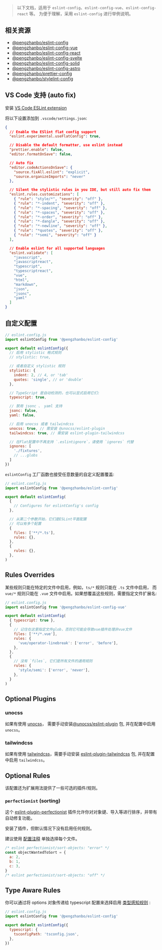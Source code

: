 > 以下文档，适用于 `eslint-config`、`eslint-config-vue`、`eslint-config-react` 等。
> 为便于理解，采用 `eslint-config` 进行举例说明。

## 相关资源
- [@pengzhanbo/eslint-config](https://github.com/pengzhanbo/configs/tree/main/packages/eslint-config)
- [@pengzhanbo/eslint-config-vue](https://github.com/pengzhanbo/configs/tree/main/packages/eslint-config-vue)
- [@pengzhanbo/eslint-config-react](https://github.com/pengzhanbo/configs/tree/main/packages/eslint-config-react)
- [@pengzhanbo/eslint-config-svelte](https://github.com/pengzhanbo/configs/tree/main/packages/eslint-config-svelte)
- [@pengzhanbo/eslint-config-solid](https://github.com/pengzhanbo/configs/tree/main/packages/eslint-config-solid)
- [@pengzhanbo/eslint-config-astro](https://github.com/pengzhanbo/configs/tree/main/packages/eslint-config-astro)
- [@pengzhanbo/prettier-config](https://github.com/pengzhanbo/configs/tree/main/packages/prettier-config)
- [@pengzhanbo/stylelint-config](https://github.com/pengzhanbo/configs/tree/main/packages/stylelint-config)

## VS Code 支持 (auto fix)

安装 [VS Code ESLint extension](https://marketplace.visualstudio.com/items?itemName=dbaeumer.vscode-eslint)

将以下设置添加到  `.vscode/settings.json`:

```json
{
  // Enable the ESlint flat config support
  "eslint.experimental.useFlatConfig": true,

  // Disable the default formatter, use eslint instead
  "prettier.enable": false,
  "editor.formatOnSave": false,

  // Auto fix
  "editor.codeActionsOnSave": {
    "source.fixAll.eslint": "explicit",
    "source.organizeImports": "never"
  },

  // Silent the stylistic rules in you IDE, but still auto fix them
  "eslint.rules.customizations": [
    { "rule": "style/*", "severity": "off" },
    { "rule": "*-indent", "severity": "off" },
    { "rule": "*-spacing", "severity": "off" },
    { "rule": "*-spaces", "severity": "off" },
    { "rule": "*-order", "severity": "off" },
    { "rule": "*-dangle", "severity": "off" },
    { "rule": "*-newline", "severity": "off" },
    { "rule": "*quotes", "severity": "off" },
    { "rule": "*semi", "severity": "off" }
  ],

  // Enable eslint for all supported languages
  "eslint.validate": [
    "javascript",
    "javascriptreact",
    "typescript",
    "typescriptreact",
    "vue",
    "html",
    "markdown",
    "json",
    "jsonc",
    "yaml"
  ]
}
```

## 自定义配置

```js
// eslint.config.js
import eslintConfig from '@pengzhanbo/eslint-config'

export default eslintConfig({
  // 启用 stylistic 格式规则
  // stylistic: true,

  // 或者自定义 stylistic 规则
  stylistic: {
    indent: 2, // 4, or 'tab'
    quotes: 'single', // or 'double'
  },

  // TypeScript 是自动检测的，也可以显式启用它们:
  typescript: true,

  // 禁用 jsonc 、 yaml 支持
  jsonc: false,
  yaml: false,

  // 启用 unocss 或者 tailwindcss
  unocss: true, // 需安装 @unocss/eslint-plugin
  tailwindcss: true, // 需安装 eslint-plugin-tailwindcss

  // 在Flat配置中不再支持 `.eslintignore`，请使用 `ignores` 代替
  ignores: [
    './fixtures',
    // ...globs
  ]
})
```

`eslintConfig` 工厂函数也接受任意数量的自定义配置覆盖:

```js
// eslint.config.js
import eslintConfig from '@pengzhanbo/eslint-config'

export default eslintConfig(
  {
    // Configures for eslintConfig's config
  },

  // 从第二个参数开始，它们是ESLint平面配置
  // 可以有多个配置
  {
    files: ['**/*.ts'],
    rules: {},
  },
  {
    rules: {},
  },
)
```

## Rules Overrides

某些规则只能在特定的文件中启用，例如，`ts/*` 规则只能在 `.ts` 文件中启用，
而 `vue/*` 规则只能在 `.vue` 文件中启用。如果想覆盖这些规则，需要指定文件扩展名:

```js
// eslint.config.js
import eslintConfig from '@pengzhanbo/eslint-config-vue'

export default eslintConfig(
  { typescript: true },
  {
    // 记住在这里指定文件glob，否则它可能会导致vue插件处理非vue文件
    files: ['**/*.vue'],
    rules: {
      'vue/operator-linebreak': ['error', 'before'],
    },
  },
  {
    // 没有 `files`, 它们是所有文件的通用规则
    rules: {
      'style/semi': ['error', 'never'],
    },
  }
)
```

## Optional Plugins

### unocss

如果有使用 [unocss](https://github.com/unocss/unocss)，
需要手动安装[@unocss/eslint-plugin](https://github.com/unocss/unocss/tree/main/packages/esling-plugin#readme) 包, 并在配置中启用 `unocss`。

### tailwindcss

如果有使用 [tailwindcss](https://github.com/tailwindlabs/tailwindcss)，需要手动安装
[eslint-plugin-tailwindcss](https://github.com/francoismassart/eslint-plugin-tailwindcss) 包, 并在配置中启用 `tailwindcss`。

## Optional Rules

该配置还为扩展用法提供了一些可选的插件/规则。

### `perfectionist` (sorting)

这个 [eslint-plugin-perfectionist](https://github.com/azat-io/eslint-plugin-perfectionist) 插件允许你对对象键、导入等进行排序，并带有自动修复功能。

安装了插件，但默认情况下没有启用任何规则。

建议使用 [配置注释](https://eslint.org/docs/latest/use/configure/rules#using-configuration-comments-1) 单独选择每个文件。

```js
/* eslint perfectionist/sort-objects: "error" */
const objectWantedToSort = {
  a: 2,
  b: 1,
  c: 3,
}
/* eslint perfectionist/sort-objects: "off" */
```

## Type Aware Rules

你可以通过将 options 对象传递给 typescript 配置来选择启用 [类型感知规则](https://typescript-eslint.io/linting/typed-linting/) :

```js
// eslint.config.js
import eslintConfig from '@pengzhanbo/eslint-config'

export default eslintConfig({
  typescript: {
    tsconfigPath: 'tsconfig.json',
  },
})
```
